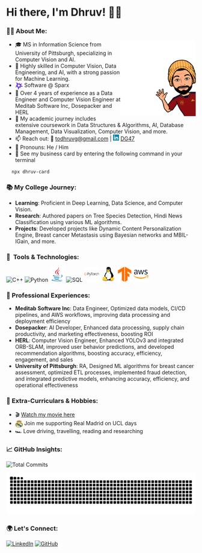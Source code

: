 # Hi there, I'm Dhruv! :man_technologist:	

### :man_student: About Me:
<img src="hey.png" align="right" alt="Bitmoji Image" width="200" height="200">

- 🎓 MS in Information Science from University of Pittsburgh, specializing in Computer Vision and AI.
- 🚀 Highly skilled in Computer Vision, Data Engineering, and AI, with a strong passion for Machine Learning.
- <img align='center' src="Vector.svg" alt="Sparx" width='20' height='20'/> Software @ Sparx
- 💼 Over 4 years of experience as a Data Engineer and Computer Vision Engineer at Meditab Software Inc, Dosepacker and HERL
- 🌱 My academic journey includes extensive coursework in Data Structures & Algorithms, AI, Database Management, Data Visualization, Computer Vision, and more.
- 📫 Reach out:  :e-mail: [todhruvg@gmail.com](mailto:todhruvg@gmail.com) | <img src="li.png">  [DG47](https://www.linkedin.com/in/DG47/)
- 🌈 Pronouns: He / Him
- 🤖 See my business card by entering the following command in your terminal
```bash
  npx dhruv-card
```

### 📚 My College Journey:
- **Learning**: Proficient in Deep Learning, Data Science, and Computer Vision.
- **Research**: Authored papers on Tree Species Detection, Hindi News Classification using various ML algorithms.
- **Projects**: Developed projects like Dynamic Content Personalization Engine, Breast cancer Metastasis using Bayesian networks and MBIL-IGain, and more.

### 🚀 &nbsp;Tools & Technologies:
<p align="left">
<img src="https://cdn.jsdelivr.net/gh/devicons/devicon/icons/cplusplus/cplusplus-original.svg" alt="C++" width="40" height="40"/>
<img src="https://cdn.jsdelivr.net/gh/devicons/devicon/icons/python/python-original.svg" alt="Python" width="40" height="40"/>
<img src="https://github.com/devicons/devicon/blob/v2.16.0/icons/java/java-original.svg" alt="Java" width="40" height="40"/>
<img src="https://cdn.jsdelivr.net/gh/devicons/devicon/icons/mysql/mysql-original.svg" alt="SQL" width="40" height="40"/>
<img src="https://github.com/devicons/devicon/blob/v2.16.0/icons/pytorch/pytorch-original-wordmark.svg" alt="pytorch" width="40" height="40"/>
<img src="https://github.com/devicons/devicon/blob/v2.16.0/icons/linux/linux-original.svg" alt="Linux" width="40" height="40"/>
<img src="https://github.com/devicons/devicon/blob/v2.16.0/icons/tensorflow/tensorflow-original.svg" alt="TensorFlow" width="40" height="40"/>
<img src="https://github.com/devicons/devicon/blob/v2.16.0/icons/amazonwebservices/amazonwebservices-original-wordmark.svg" alt="Amazon AWS" width="40" height="40"/>
</p>

### 🌟 Professional Experiences:
- **Meditab Software Inc**: Data Engineer, Optimized data models, CI/CD pipelines, and AWS workflows, improving data processing and deployment efficiency
- **Dosepacker**: AI Developer, Enhanced data processing, supply chain productivity, and marketing effectiveness, boosting ROI
- **HERL**: Computer Vision Engineer, Enhanced YOLOv3 and integrated ORB-SLAM, improved user behavior predictions, and developed recommendation algorithms, boosting accuracy, efficiency, engagement, and sales
- **University of Pittsburgh**: RA, Designed ML algorithms for breast cancer assessment, optimized ETL processes, implemented fraud detection, and integrated predictive models, enhancing accuracy, efficiency, and operational effectiveness

### 🎨 Extra-Curriculars & Hobbies:
- :clapper:  [Watch my movie here](https://youtu.be/S2IAEMNz15M?si=9aKyHHl7XCpn-eSz)
- <img align='center' src="https://github.com/Football-Analytics-UCU/Real-Madrid/blob/6b9e314400b4f2fd2bf615c88abea9c43d7462d7/photos/Real_Madrid_logo.png" alt="RMA" width='20' height='20'/> Join me supporting Real Madrid on UCL days
- :racing_car:  Love driving, travelling, reading and researching

### 📈 GitHub Insights:
![Total Commits](https://img.shields.io/badge/Total_Commits-720-brightgreen)

<picture>
  <source
    media="(prefers-color-scheme: dark)"
    srcset="https://raw.githubusercontent.com/DG47/DG47/output/github-contribution-grid-snake-dark.svg"
  />
  <source
    media="(prefers-color-scheme: light)"
    srcset="https://raw.githubusercontent.com/DG47/DG47/output/github-contribution-grid-snake.svg"
  />
  <img
    alt="github contribution grid snake animation"
    src="https://raw.githubusercontent.com/DG47/DG47/output/github-contribution-grid-snake.svg"
  />
</picture>

### 🌍 Let's Connect:
[![LinkedIn](https://img.shields.io/badge/Dhruv_Gupta-0077B5?style=for-the-badge&logo=linkedin&logoColor=white)](https://www.linkedin.com/in/dg47/)
[![GitHub](https://img.shields.io/badge/Dhruv_Gupta-100000?style=for-the-badge&logo=github&logoColor=white)](https://github.com/DG47)
